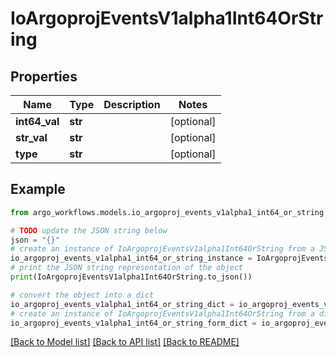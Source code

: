 # IoArgoprojEventsV1alpha1Int64OrString


## Properties

Name | Type | Description | Notes
------------ | ------------- | ------------- | -------------
**int64_val** | **str** |  | [optional] 
**str_val** | **str** |  | [optional] 
**type** | **str** |  | [optional] 

## Example

```python
from argo_workflows.models.io_argoproj_events_v1alpha1_int64_or_string import IoArgoprojEventsV1alpha1Int64OrString

# TODO update the JSON string below
json = "{}"
# create an instance of IoArgoprojEventsV1alpha1Int64OrString from a JSON string
io_argoproj_events_v1alpha1_int64_or_string_instance = IoArgoprojEventsV1alpha1Int64OrString.from_json(json)
# print the JSON string representation of the object
print(IoArgoprojEventsV1alpha1Int64OrString.to_json())

# convert the object into a dict
io_argoproj_events_v1alpha1_int64_or_string_dict = io_argoproj_events_v1alpha1_int64_or_string_instance.to_dict()
# create an instance of IoArgoprojEventsV1alpha1Int64OrString from a dict
io_argoproj_events_v1alpha1_int64_or_string_form_dict = io_argoproj_events_v1alpha1_int64_or_string.from_dict(io_argoproj_events_v1alpha1_int64_or_string_dict)
```
[[Back to Model list]](../README.md#documentation-for-models) [[Back to API list]](../README.md#documentation-for-api-endpoints) [[Back to README]](../README.md)


